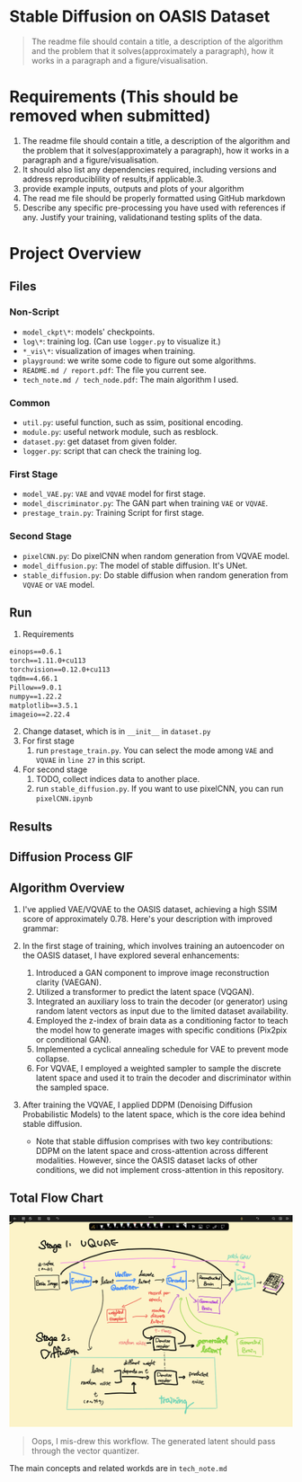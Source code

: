 Stable Diffusion on OASIS Dataset
===

> The readme file should contain a title, a description of the algorithm and the problem that it solves(approximately a paragraph), how it works in a paragraph and a figure/visualisation.

# Requirements (This should be removed when submitted)

1. The readme file should contain a title, a description of the algorithm and the problem that it solves(approximately a paragraph), how it works in a paragraph and a figure/visualisation.
2. It should also list any dependencies required, including versions and address reproduciblility of results,if applicable.3.
3. provide example inputs, outputs and plots of your algorithm
4. The read me file should be properly formatted using GitHub markdown
5. Describe any specific pre-processing you have used with references if any. Justify your training, validationand testing splits of the data.

# Project Overview

## Files

### Non-Script
* `model_ckpt\*`: models' checkpoints.
* `log\*`: training log. (Can use `logger.py` to visualize it.)
* `*_vis\*`: visualization of images when training.
* `playground`: we write some code to figure out some algorithms.
* `README.md / report.pdf`: The file you current see.
* `tech_note.md / tech_node.pdf`: The main algorithm I used.

### Common
* `util.py`: useful function, such as ssim, positional encoding.
* `module.py`: useful network module, such as resblock.
* `dataset.py`: get dataset from given folder.
* `logger.py`: script that can check the training log.

### First Stage
* `model_VAE.py`: `VAE` and `VQVAE` model for first stage.
* `model_discriminator.py`: The GAN part when training `VAE` or `VQVAE`.
* `prestage_train.py`: Training Script for first stage.

### Second Stage
* `pixelCNN.py`: Do pixelCNN when random generation from VQVAE model.
* `model_diffusion.py`: The model of stable diffusion. It's UNet.
* `stable_diffusion.py`: Do stable diffusion when random generation from `VQVAE` or `VAE` model.

## Run
1. Requirements
```
einops==0.6.1
torch==1.11.0+cu113
torchvision==0.12.0+cu113
tqdm==4.66.1
Pillow==9.0.1
numpy==1.22.2
matplotlib==3.5.1
imageio==2.22.4
```
2. Change dataset, which is in `__init__` in `dataset.py`
3. For first stage
   1. run `prestage_train.py`. You can select the mode among `VAE` and `VQVAE` in `line 27` in this script.
4. For second stage
   1. TODO, collect indices data to another place.
   2. run `stable_diffusion.py`. If you want to use pixelCNN, you can run `pixelCNN.ipynb`

## Results

## Diffusion Process GIF

## Algorithm Overview

1. I've applied VAE/VQVAE to the OASIS dataset, achieving a high SSIM score of approximately 0.78.
Here's your description with improved grammar:

2. In the first stage of training, which involves training an autoencoder on the OASIS dataset, I have explored several enhancements:
   1. Introduced a GAN component to improve image reconstruction clarity (VAEGAN).
   2. Utilized a transformer to predict the latent space (VQGAN).
   3. Integrated an auxiliary loss to train the decoder (or generator) using random latent vectors as input due to the limited dataset availability.
   4. Employed the z-index of brain data as a conditioning factor to teach the model how to generate images with specific conditions (Pix2pix or conditional GAN).
   5. Implemented a cyclical annealing schedule for VAE to prevent mode collapse.
   6. For VQVAE, I employed a weighted sampler to sample the discrete latent space and used it to train the decoder and discriminator within the sampled space.

7. After training the VQVAE, I applied DDPM (Denoising Diffusion Probabilistic Models) to the latent space, which is the core idea behind stable diffusion.
   * Note that stable diffusion comprises with two key contributions: DDPM on the latent space and cross-attention across different modalities. However, since the OASIS dataset lacks of other conditions, we did not implement cross-attention in this repository.

## Total Flow Chart

![](report_imgs/workflow.png)
> Oops, I mis-drew this workflow. The generated latent should pass through the vector quantizer.

The main concepts and related workds are in `tech_note.md`
